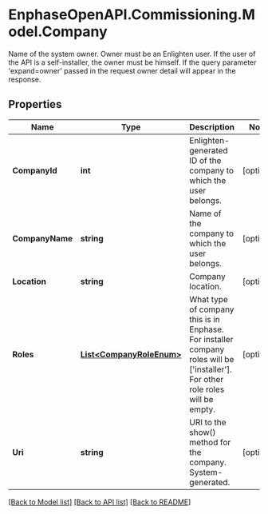 # EnphaseOpenAPI.Commissioning.Model.Company
Name of the system owner. Owner must be an Enlighten user. If the user of the API is a self-installer, the owner must be himself. If the query parameter 'expand=owner' passed in the request owner detail will appear in the response.

## Properties

Name | Type | Description | Notes
------------ | ------------- | ------------- | -------------
**CompanyId** | **int** | Enlighten-generated ID of the company to which the user belongs. | [optional] 
**CompanyName** | **string** | Name of the company to which the user belongs. | [optional] 
**Location** | **string** | Company location. | [optional] 
**Roles** | [**List&lt;CompanyRoleEnum&gt;**](CompanyRoleEnum.md) | What type of company this is in Enphase. For installer company roles will be [&#39;installer&#39;]. For other role roles will be empty. | [optional] 
**Uri** | **string** | URI to the show() method for the company. System-generated. | [optional] 

[[Back to Model list]](../README.md#documentation-for-models) [[Back to API list]](../README.md#documentation-for-api-endpoints) [[Back to README]](../README.md)

